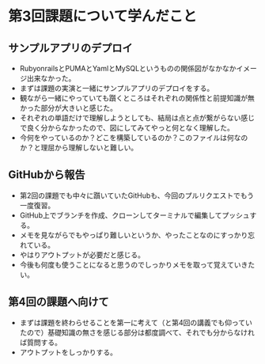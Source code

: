 # 第3回課題について学んだこと  
## サンプルアプリのデプロイ  
 - RubyonrailsとPUMAとYamlとMySQLというものの関係図がなかなかイメージ出来なかった。  
 - まずは課題の実演と一緒にサンプルアプリのデプロイをする。  
 - 観ながら一緒にやっていても躓くところはそれぞれの関係性と前提知識が無かった部分が大きいと感じた。  
 - それぞれの単語だけで理解しようとしても、結局は点と点が繋がらない感じで良く分からなかったので、図にしてみてやっと何となく理解した。  
 - 今何をやっているのか？どこを構築しているのか？このファイルは何なのか？と理屈から理解しないと難しい。  

## GitHubから報告  
 - 第2回の課題でも中々に躓いていたGitHubも、今回のプルリクエストでもう一度復習。  
 - GitHub上でブランチを作成、クローンしてターミナルで編集してプッシュする。  
 - メモを見ながらでもやっぱり難しいというか、やったことなのにすっかり忘れている。  
 - やはりアウトプットが必要だと感じる。  
 - 今後も何度も使うことになると思うのでしっかりメモを取って覚えていきたい。  

## 第4回の課題へ向けて  
 - まずは課題を終わらせることを第一に考えて（と第4回の講義でも仰っていたので）基礎知識の無さを感じる部分は都度調べて、それでも分からなければ質問する。  
 - アウトプットをしっかりする。
